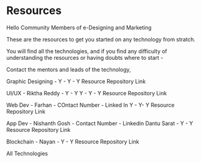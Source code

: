 # Resources

Hello Community Members of e-Designing and Marketing

These are the resources to get you started on any technology from stratch.

You will find all the technologies, and if you find any difficulty of understanding the resources or having doubts where to start - 

Contact the mentors and leads of the technology,

Graphic Designing - 
  Y - Y - Y
  Resource Repository Link

UI/UX -
  Riktha Reddy - Y - Y
  Y - Y - Y
  Resource Repository Link

Web Dev - 
  Farhan - COntact Number - Linked In
  Y - Y- Y
  Resource Repository Link
  
App Dev - 
  Nishanth Gosh - Contact Number - Linkedin 
  Dantu Sarat - Y - Y
  Resource Repository Link
  
Blockchain - 
  Nayan - Y - Y
  Resource Repository Link
  
All Technologies
  
  
